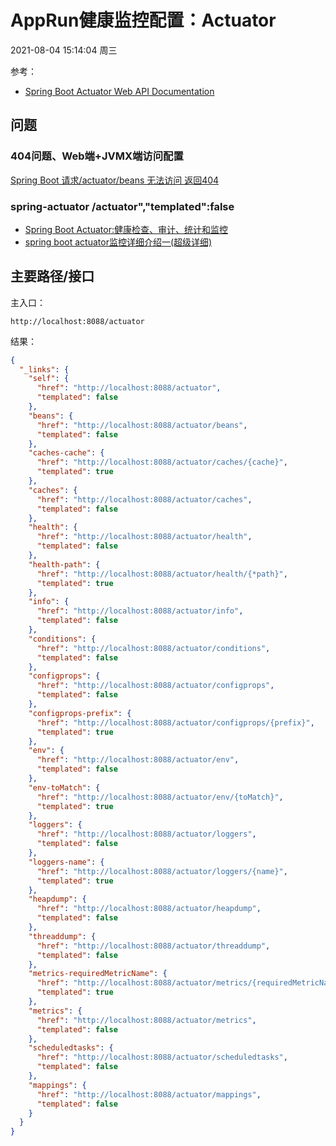 # AppRun健康监控配置：Actuator

2021-08-04 15:14:04 周三

参考：

- [Spring Boot Actuator Web API Documentation](https://docs.spring.io/spring-boot/docs/2.5.3/actuator-api/htmlsingle/)

## 问题

### 404问题、Web端+JVMX端访问配置

[Spring Boot 请求/actuator/beans 无法访问 返回404](https://blog.csdn.net/qq_36406189/article/details/103062154)

### spring-actuator /actuator","templated":false

- [Spring Boot Actuator:健康检查、审计、统计和监控](https://blog.csdn.net/sinat_23324343/article/details/89187763)
- [spring boot actuator监控详细介绍一(超级详细)](https://blog.csdn.net/weixin_43353498/article/details/89226101?utm_medium=distribute.pc_relevant.none-task-blog-2%7Edefault%7EBlogCommendFromMachineLearnPai2%7Edefault-1.base&depth_1-utm_source=distribute.pc_relevant.none-task-blog-2%7Edefault%7EBlogCommendFromMachineLearnPai2%7Edefault-1.base)

## 主要路径/接口

主入口：

```http request
http://localhost:8088/actuator
```
 
结果：

```json
{
  "_links": {
    "self": {
      "href": "http://localhost:8088/actuator",
      "templated": false
    },
    "beans": {
      "href": "http://localhost:8088/actuator/beans",
      "templated": false
    },
    "caches-cache": {
      "href": "http://localhost:8088/actuator/caches/{cache}",
      "templated": true
    },
    "caches": {
      "href": "http://localhost:8088/actuator/caches",
      "templated": false
    },
    "health": {
      "href": "http://localhost:8088/actuator/health",
      "templated": false
    },
    "health-path": {
      "href": "http://localhost:8088/actuator/health/{*path}",
      "templated": true
    },
    "info": {
      "href": "http://localhost:8088/actuator/info",
      "templated": false
    },
    "conditions": {
      "href": "http://localhost:8088/actuator/conditions",
      "templated": false
    },
    "configprops": {
      "href": "http://localhost:8088/actuator/configprops",
      "templated": false
    },
    "configprops-prefix": {
      "href": "http://localhost:8088/actuator/configprops/{prefix}",
      "templated": true
    },
    "env": {
      "href": "http://localhost:8088/actuator/env",
      "templated": false
    },
    "env-toMatch": {
      "href": "http://localhost:8088/actuator/env/{toMatch}",
      "templated": true
    },
    "loggers": {
      "href": "http://localhost:8088/actuator/loggers",
      "templated": false
    },
    "loggers-name": {
      "href": "http://localhost:8088/actuator/loggers/{name}",
      "templated": true
    },
    "heapdump": {
      "href": "http://localhost:8088/actuator/heapdump",
      "templated": false
    },
    "threaddump": {
      "href": "http://localhost:8088/actuator/threaddump",
      "templated": false
    },
    "metrics-requiredMetricName": {
      "href": "http://localhost:8088/actuator/metrics/{requiredMetricName}",
      "templated": true
    },
    "metrics": {
      "href": "http://localhost:8088/actuator/metrics",
      "templated": false
    },
    "scheduledtasks": {
      "href": "http://localhost:8088/actuator/scheduledtasks",
      "templated": false
    },
    "mappings": {
      "href": "http://localhost:8088/actuator/mappings",
      "templated": false
    }
  }
}
```